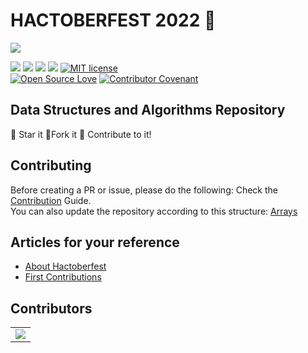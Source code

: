 # HACTOBERFEST 2022 🎯

<img src="https://res.cloudinary.com/practicaldev/image/fetch/s--ds97LCK---/c_imagga_scale,f_auto,fl_progressive,h_420,q_auto,w_1000/https://dev-to-uploads.s3.amazonaws.com/uploads/articles/ymlmr15l83rrjq8natft.jpg">

<img src="https://img.shields.io/badge/language-C++-ff69b4?style=for-the-badge"> <img src="https://img.shields.io/badge/language-C-yellow?style=for-the-badge"> <img src="https://img.shields.io/badge/language-python-blue?style=for-the-badge"> <img src="https://img.shields.io/badge/language-java-orange?style=for-the-badge"> <a href="https://raw.githubusercontent.com/Py-Contributors/AlgorithmsAndDataStructure/master/LICENSE"><img src="https://img.shields.io/github/license/Py-Contributors/AlgorithmsAndDataStructure?style=for-the-badge" alt="MIT license"></a> <br>
[![Open Source Love](https://badges.frapsoft.com/os/v1/open-source.svg?v=103)](https://github.com/ellerbrock/open-source-badges/) [![Contributor Covenant](https://img.shields.io/badge/Contributor%20Covenant-2.1-4baaaa.svg)](code_of_conduct.md)



## Data Structures and Algorithms Repository
:star2: Star it
:fork_and_knife:Fork it
:purple_heart: Contribute to it!

## Contributing

Before creating a PR or issue, please do the following:
Check the [Contribution](CONTRIBUTING.md) Guide.<br>
You can also update the repository according to this structure: [Arrays](https://github.com/bhumikatewary/Practice-Problems/tree/main/Arrays)

## Articles for your reference

- [About Hactoberfest](https://speckle.systems/blog/hacktoberfest-2022/#:~:text=Hacktoberfest%20is%20DigitalOcean's%20annual%20event,than%20keep%20the%20project%20alive.)
- [First Contributions](https://github.com/firstcontributions/first-contributions)


## Contributors

<table>
	<tr>
		 <td>
  		<a href="https://github.com/bhumikatewary/Practice-Problems/graphs/contributors">
  			<img src="https://contributors-img.web.app/image?repo=bhumikatewary/Practice-Problems" />
  		</a>
		</td>
	</tr>
</table>


